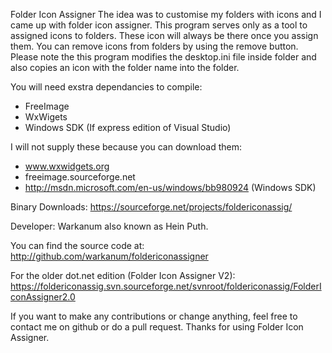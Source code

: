 Folder Icon Assigner 
The idea was to customise my folders with icons and I came up with folder icon assigner. 
This program serves only as a tool to assigned icons to folders. 
These icon will always be there once you assign them. 
You can remove icons from folders by using the remove button.
Please note the this program modifies the desktop.ini file inside folder and also copies an icon with the folder name into the folder.

You will need exstra dependancies to compile:
*	FreeImage
*	WxWigets
*	Windows SDK (If express edition of Visual Studio)

I will not supply these because you can download them:
*	www.wxwidgets.org
*	freeimage.sourceforge.net
*	http://msdn.microsoft.com/en-us/windows/bb980924 (Windows SDK)


Binary Downloads:
https://sourceforge.net/projects/foldericonassig/
 
Developer:
Warkanum also known as Hein Puth. 

You can find the source code at: 
http://github.com/warkanum/foldericonassigner

For the older dot.net edition (Folder Icon Assigner V2):
https://foldericonassig.svn.sourceforge.net/svnroot/foldericonassig/FolderIconAssigner2.0

If you want to make any contributions or change anything, feel free to contact me on github or do a pull request.
Thanks for using Folder Icon Assigner.